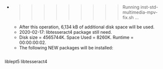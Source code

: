 * >>>>>>>>> Running inst-std-multimedia-mpv-fix.sh ...
  * After this operation, 6,134 kB of additional disk space will be used.
  * 2020-02-17: libtesseract4 package still need.
  * Disk size = 4565744K. Space Used = 8260K. Runtime = 00:00:00:02.
  * The following NEW packages will be installed:
  ```bash
liblept5 libtesseract4
  ```
